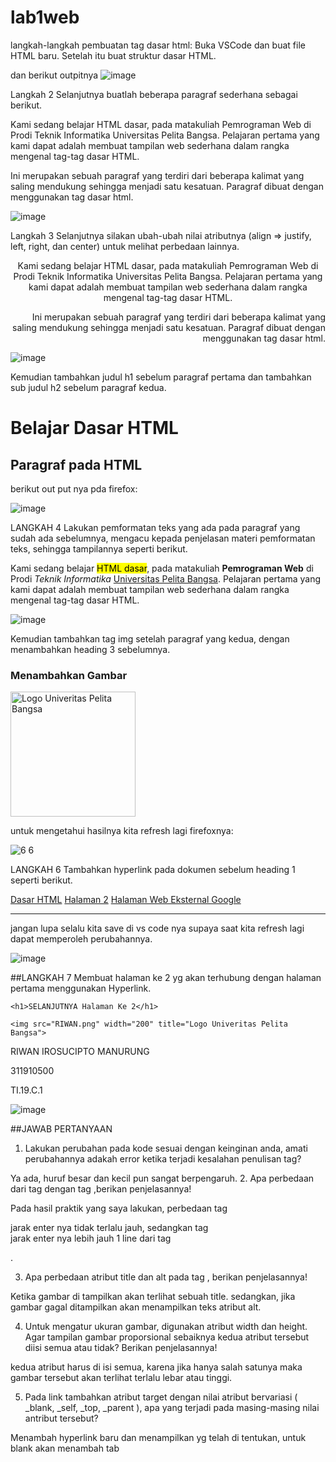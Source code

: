 # lab1web

langkah-langkah pembuatan tag dasar html:
Buka VSCode dan buat file HTML baru. Setelah itu buat struktur dasar HTML.
<!DOCTYPE html>
<html>
<head>
    <title>Tag HTML Dasar</title>
</head>
<body>

</body>
</html>

dan berikut outpitnya
![image](https://user-images.githubusercontent.com/56192368/113498519-ca9da100-9537-11eb-9a71-6c65c29436cf.png)

Langkah 2
Selanjutnya buatlah beberapa paragraf sederhana sebagai berikut.
<!-- Ini adalah paragraf pertama -->
<p>Kami sedang belajar HTML dasar, pada matakuliah Pemrograman Web di Prodi 
    Teknik Informatika Universitas Pelita Bangsa. Pelajaran pertama yang kami dapat 
    adalah membuat tampilan web sederhana dalam rangka mengenal tag-tag dasar 
    HTML.</p>
    
<!-- Ini adalah paragraf kedua -->
<p>Ini merupakan sebuah paragraf yang terdiri dari beberapa 
    kalimat yang saling mendukung sehingga menjadi satu kesatuan. Paragraf dibuat 
    dengan menggunakan tag dasar html.</p>

![image](https://user-images.githubusercontent.com/56192368/113498579-68916b80-9538-11eb-8912-03dd9a634d0d.png)


Langkah 3
Selanjutnya silakan ubah-ubah nilai atributnya (align => justify, left, right, dan center) untuk melihat perbedaan lainnya.
<!-- Ini adalah paragraf pertama -->
<p align="center">Kami sedang belajar HTML dasar, pada matakuliah Pemrograman 
    Web di Prodi Teknik Informatika Universitas Pelita Bangsa. Pelajaran pertama 
    yang kami dapat adalah membuat tampilan web sederhana dalam rangka mengenal 
    tag-tag dasar HTML.</p>
 <!-- Ini adalah paragraf kedua -->
<p align="right">Ini merupakan sebuah paragraf yang terdiri dari beberapa 
    kalimat yang saling mendukung sehingga menjadi satu kesatuan. Paragraf dibuat 
    dengan menggunakan tag dasar html.</p>

![image](https://user-images.githubusercontent.com/56192368/113498608-a8585300-9538-11eb-8a28-a2f707bf6cd1.png)


Kemudian tambahkan judul h1 sebelum paragraf pertama dan tambahkan sub judul h2 sebelum paragraf kedua.
<!-- judul paragraf pertama -->
<h1>Belajar Dasar HTML</h1>
<!-- judul paragraf kedua -->
<h2>Paragraf pada HTML</h2>

berikut out put nya pda firefox:

![image](https://user-images.githubusercontent.com/56192368/113498635-d2aa1080-9538-11eb-99af-a262eb6576b4.png)


LANGKAH 4
Lakukan pemformatan teks yang ada pada paragraf yang sudah ada sebelumnya, mengacu kepada penjelasan materi pemformatan teks, sehingga tampilannya seperti berikut.
<p align="left">Kami sedang belajar <mark>HTML dasar</mark>, pada matakuliah <b>Pemrograman
    Web</b> di Prodi <i>Teknik Informatika</i> <ins>Universitas Pelita Bangsa</ins>. Pelajaran pertama
    yang kami dapat adalah membuat tampilan web sederhana dalam rangka mengenal
    tag-tag dasar HTML.</p>

![image](https://user-images.githubusercontent.com/56192368/113498640-e81f3a80-9538-11eb-9f30-58100ca8419f.png)

Kemudian tambahkan tag img setelah paragraf yang kedua, dengan menambahkan heading 3 sebelumnya.
<!-- sub judul paragraf -->
<h3>Menambahkan Gambar</h3>
<!-- menambahkan gambar pada dokumen -->
<img src="logo_upb.png" width="200" title="Logo Univeritas Pelita Bangsa">

untuk mengetahui hasilnya kita refresh lagi firefoxnya:

![6 6](https://user-images.githubusercontent.com/56192368/113498685-5c59de00-9539-11eb-9c8a-df9b7ef0fe93.PNG)


LANGKAH 6
Tambahkan hyperlink pada dokumen sebelum heading 1 seperti berikut.
<!-- menambahkan link navigasi -->
<nav>
    <a href="lab1_tag_dasar.html">Dasar HTML</a>
    <a href="lab1_halaman2.html">Halaman 2</a>
    <a href="http://www.google.com">Halaman Web Eksternal Google</a>
    </nav>
    <hr>  

jangan lupa selalu kita save di vs code nya supaya saat kita refresh lagi dapat memperoleh perubahannya.

![image](https://user-images.githubusercontent.com/56192368/113498714-c2466580-9539-11eb-86bc-9c33266ded55.png)

##LANGKAH 7 Membuat halaman ke 2 yg akan terhubung dengan halaman pertama menggunakan Hyperlink.

<!DOCTYPE html>
<html lang="en">
<head>
    <meta charset="UTF-8">
    <meta http-equiv="X-UA-Compatible" content="IE=edge">
    <meta name="viewport" content="width=>, initial-scale=1.0">
    <title>tag html DASAR</title>
</head>
<body>
    
    <h1>SELANJUTNYA Halaman Ke 2</h1>

    <img src="RIWAN.png" width="200" title="Logo Univeritas Pelita Bangsa">

<p align="justify">RIWAN IROSUCIPTO MANURUNG</p>
<p align="justify">311910500</p>
<p align="justify">TI.19.C.1</p>

</body>
</html>

![image](https://user-images.githubusercontent.com/56192368/113498730-e6a24200-9539-11eb-80cd-56476f85019a.png)



##JAWAB PERTANYAAN

1.	Lakukan perubahan pada kode sesuai dengan keinginan anda, amati perubahannya adakah error ketika terjadi kesalahan penulisan tag?

Ya ada, huruf besar dan kecil pun sangat berpengaruh.
2.	Apa perbedaan dari tag 
dengan tag ,berikan penjelasannya!

Pada hasil praktik yang saya lakukan, perbedaan  tag <p> jarak enter nya tidak terlalu jauh, sedangkan tag <br> jarak enter nya lebih jauh 1 line dari tag <p>.

3.	Apa perbedaan atribut title dan alt pada tag  , berikan penjelasannya!

Ketika gambar di tampilkan akan terlihat sebuah title. sedangkan, jika gambar gagal ditampilkan akan menampilkan teks atribut alt.

4.	Untuk mengatur ukuran gambar, digunakan atribut width dan height. Agar tampilan gambar proporsional sebaiknya kedua atribut tersebut diisi semua atau tidak? Berikan penjelasannya!

kedua atribut harus di isi semua, karena jika hanya salah satunya maka gambar tersebut akan terlihat terlalu lebar atau tinggi.

5.	Pada link tambahkan atribut target dengan nilai atribut bervariasi ( _blank, _self, _top, _parent ), apa yang terjadi pada masing-masing nilai antribut tersebut?

Menambah hyperlink baru dan menampilkan yg telah di tentukan, untuk blank akan menambah tab



